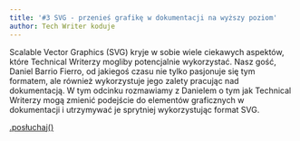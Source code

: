 ```yaml
---
title: '#3 SVG - przenieś grafikę w dokumentacji na wyższy poziom'
author: Tech Writer koduje
---
```


Scalable Vector Graphics (SVG) kryje w sobie wiele ciekawych aspektów, które
Technical Writerzy mogliby potencjalnie wykorzystać. Nasz gość, Daniel Barrio
Fierro, od jakiegoś czasu nie tylko pasjonuje się tym formatem, ale również
wykorzystuje jego zalety pracując nad dokumentacją. W tym odcinku rozmawiamy z
Danielem o tym jak Technical Writerzy mogą zmienić podejście do elementów
graficznych w dokumentacji i utrzymywać je sprytniej wykorzystując format SVG.

<a class="brandButton" href="https://anchor.fm/docdeveloper/episodes/3-SVG---przenie-grafik-w-dokumentacji-na-wyszy-poziom-e4b4kv" target="_blank" rel="noopener noreferrer">.posłuchaj()</a>
